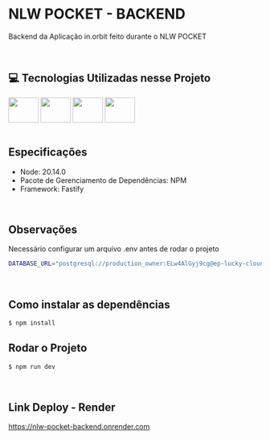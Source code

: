 # NLW POCKET - BACKEND
Backend da Aplicação in.orbit feito durante o NLW POCKET

<br>

## 💻 Tecnologias Utilizadas nesse Projeto
<div style="display: inline_block">
  <img align="center" height="50" width="60" src="https://cdn.jsdelivr.net/gh/devicons/devicon@latest/icons/fastify/fastify-original.svg">
  <img align="center" height="50" width="60" src="https://cdn.jsdelivr.net/gh/devicons/devicon@latest/icons/typescript/typescript-original.svg">
  <img align="center" height="50" width="60" src="https://cdn.jsdelivr.net/gh/devicons/devicon@latest/icons/nodejs/nodejs-original-wordmark.svg">
  <img align="center" height="50" width="60" src="https://cdn.jsdelivr.net/gh/devicons/devicon@latest/icons/docker/docker-original-wordmark.svg">
</div>

<br>

## Especificações
- Node: 20.14.0
- Pacote de Gerenciamento de Dependências: NPM
- Framework: Fastify

<br>

## Observações
Necessário configurar um arquivo .env antes de rodar o projeto
```bash
DATABASE_URL="postgresql://production_owner:ELw4AlGyj9cg@ep-lucky-cloud-a4a2z6h9.us-east-1.aws.neon.tech/production?sslmode=require"
```

<br>

## Como instalar as dependências
```bash
$ npm install
```

## Rodar o Projeto
```bash
$ npm run dev
```

<br>

## Link Deploy - Render
https://nlw-pocket-backend.onrender.com